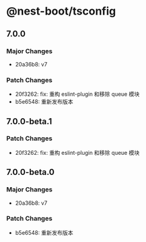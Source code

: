 # @nest-boot/tsconfig

## 7.0.0

### Major Changes

- 20a36b8: v7

### Patch Changes

- 20f3262: fix: 重构 eslint-plugin 和移除 queue 模块
- b5e6548: 重新发布版本

## 7.0.0-beta.1

### Patch Changes

- 20f3262: fix: 重构 eslint-plugin 和移除 queue 模块

## 7.0.0-beta.0

### Major Changes

- 20a36b8: v7

### Patch Changes

- b5e6548: 重新发布版本
